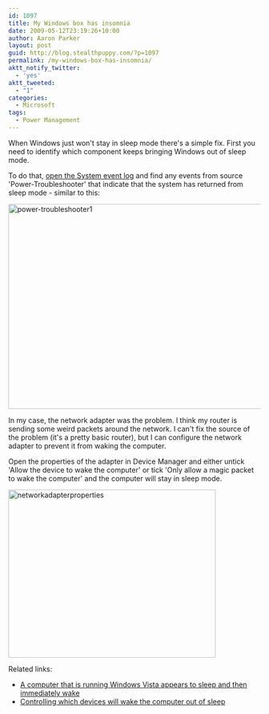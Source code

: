 ```yaml
---
id: 1097
title: My Windows box has insomnia
date: 2009-05-12T23:19:26+10:00
author: Aaron Parker
layout: post
guid: http://blog.stealthpuppy.com/?p=1097
permalink: /my-windows-box-has-insomnia/
aktt_notify_twitter:
  - 'yes'
aktt_tweeted:
  - "1"
categories:
  - Microsoft
tags:
  - Power Management
---
```

When Windows just won't stay in sleep mode there's a simple fix. First you need to identify which component keeps bringing Windows out of sleep mode.

To do that, [open the System event log](http://support.microsoft.com/kb/308427) and find any events from source 'Power-Troubleshooter' that indicate that the system has returned from sleep mode - similar to this:

<img class="alignnone size-full wp-image-1098" title="power-troubleshooter1" src="{{site.baseurl}}/media/2009/05/power-troubleshooter1.png" alt="power-troubleshooter1" width="590" height="409" srcset="{{site.baseurl}}/media/2009/05/power-troubleshooter1.png 590w, {{site.baseurl}}/media/2009/05/power-troubleshooter1-150x103.png 150w, {{site.baseurl}}/media/2009/05/power-troubleshooter1-300x207.png 300w" sizes="(max-width: 590px) 100vw, 590px" /> 

In my case, the network adapter was the problem. I think my router is sending some weird packets around the network. I can't fix the source of the problem (it's a pretty basic router), but I can configure the network adapter to prevent it from waking the computer.

Open the properties of the adapter in Device Manager and either untick 'Allow the device to wake the computer' or tick 'Only allow a magic packet to wake the computer' and the computer will stay in sleep mode.

<img class="alignnone size-full wp-image-1099" title="networkadapterproperties" src="{{site.baseurl}}/media/2009/05/networkadapterproperties.png" alt="networkadapterproperties" width="414" height="335" srcset="{{site.baseurl}}/media/2009/05/networkadapterproperties.png 414w, {{site.baseurl}}/media/2009/05/networkadapterproperties-150x121.png 150w, {{site.baseurl}}/media/2009/05/networkadapterproperties-300x242.png 300w" sizes="(max-width: 414px) 100vw, 414px" /> 

Related links:

  * [A computer that is running Windows Vista appears to sleep and then immediately wake](http://support.microsoft.com/kb/927821)
  * [Controlling which devices will wake the computer out of sleep](http://blogs.msdn.com/oldnewthing/archive/2008/02/13/7658352.aspx)